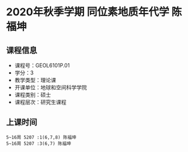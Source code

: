 # 2020年秋季学期 同位素地质年代学 陈福坤






## 课程信息

- 课程号：GEOL6101P.01
- 学分：3
- 教学类型：理论课
- 开课单位：地球和空间科学学院
- 课程类别：硕士
- 课程层次：研究生课程

## 上课时间

```
5~16周 5207 :1(6,7,8) 陈福坤
5~16周 5207 :3(6,7) 陈福坤
```

